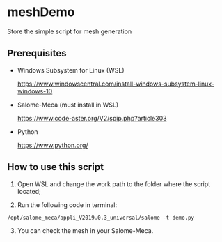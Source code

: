 # meshDemo

Store the simple script for mesh generation

## Prerequisites

- Windows Subsystem for Linux (WSL)

  https://www.windowscentral.com/install-windows-subsystem-linux-windows-10

- Salome-Meca (must install in WSL)

  https://www.code-aster.org/V2/spip.php?article303

- Python

  https://www.python.org/

## How to use this script

1. Open WSL and change the work path to the folder where the script located;

2. Run the following code in terminal:

```/opt/salome_meca/appli_V2019.0.3_universal/salome -t demo.py ```

3. You can check the mesh in your Salome-Meca.

   

